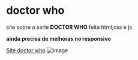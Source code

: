 # doctor who
 site sobre a serie **DOCTOR WHO** feita html,css e js 

**ainda precisa de melhoras no responsivo**
 
 [Site doctor who](https://ggvictor.github.io/doctor_who/)
![image](https://github.com/ggvictor/doctor_who/assets/107512940/e736c303-3315-4f64-b438-f03a42c7a466)
